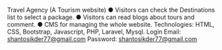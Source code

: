 Travel Agency (A Tourism website)
● Visitors can check the Destinations list to select a package.
● Visitors can read blogs about tours and comment.
● CMS for managing the whole website.
Technologies: HTML, CSS, Bootstrap, Javascript, PHP, Laravel, Mysql.
Login
Email: shantosikder77@gmail.com
Password: shantosikder77@gmail.com
